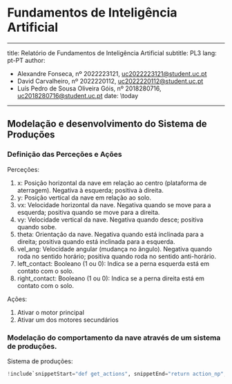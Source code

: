 # Fundamentos de Inteligência Artificial

---
title: Relatório de Fundamentos de Inteligência Artificial
subtitle: PL3
lang: pt-PT
author:
  - Alexandre Fonseca, nº 2022223121, uc2022223121@student.uc.pt
  - David Carvalheiro, nº 2022220112, uc2022220112@student.uc.pt
  - Luís Pedro de Sousa Oliveira Góis, nº 2018280716, uc2018280716@student.uc.pt
date: \today
---

## Modelação e desenvolvimento do Sistema de Produções

### Definição das Perceções e Ações

Perceções:

1. x: Posição horizontal da nave em relação ao centro (plataforma de aterragem).
   Negativa à esquerda; positiva à direita.
2. y: Posição vertical da nave em relação ao solo.
3. vx: Velocidade horizontal da nave. Negativa quando se move para a esquerda;
positiva quando se move para a direita.
4. vy: Velocidade vertical da nave. Negativa quando desce; positiva quando sobe.
5. theta: Orientação da nave. Negativa quando está inclinada para a direita;
positiva quando está inclinada para a esquerda.
6. vel_ang: Velocidade angular (mudança no ângulo). Negativa quando roda no sentido
horário; positiva quando roda no sentido anti-horário.
7. left_contact: Booleano (1 ou 0): Indica se a perna esquerda está em contato com o solo.
8. right_contact: Booleano (1 ou 0): Indica se a perna direita está em contato com o solo.

Ações:

1. Ativar o motor principal
2. Ativar um dos motores secundários

### Modelação do comportamento da nave através de um sistema de produções.

Sistema de produções:

```python
!include`snippetStart="def get_actions", snippetEnd="return action_np", includeSnippetDelimiters=True` src/main.py
```
